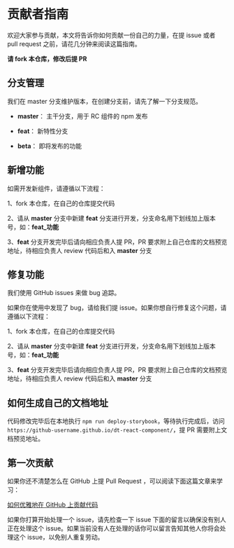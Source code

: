 # 贡献者指南

欢迎大家参与贡献，本文将告诉你如何贡献一份自己的力量，在提 issue 或者 pull request 之前，请花几分钟来阅读这篇指南。

**请 fork 本仓库，修改后提 PR**


## 分支管理

我们在 master 分支维护版本，在创建分支前，请先了解一下分支规范。

+ **master**： 主干分支，用于 RC 组件的 npm 发布

+ **feat**： 新特性分支

+ **beta**： 即将发布的功能


## 新增功能

如需开发新组件，请遵循以下流程：

1、fork 本仓库，在自己的仓库提交代码

2、请从 **master** 分支中新建 **feat** 分支进行开发，分支命名用下划线加上版本号，如：**feat_功能**

3、**feat** 分支开发完毕后请向相应负责人提 PR，PR 要求附上自己仓库的文档预览地址，待相应负责人 review 代码后和入 **master** 分支


## 修复功能

我们使用 GitHub issues 来做 bug 追踪。

如果你在使用中发现了 bug，请给我们提 issue。如果你想自行修复这个问题，请遵循以下流程：

1、fork 本仓库，在自己的仓库提交代码

2、请从 **master** 分支中新建 **feat** 分支进行开发，分支命名用下划线加上版本号，如：**feat_功能**

3、**feat** 分支开发完毕后请向相应负责人提 PR，PR 要求附上自己仓库的文档预览地址，待相应负责人 review 代码后和入 **master** 分支


## 如何生成自己的文档地址

代码修改完毕后在本地执行 `npm run deploy-storybook`，等待执行完成后，访问 `https://github-username.github.io/dt-react-component/`，提 PR 需要附上文档预览地址。


## 第一次贡献

如果你还不清楚怎么在 GitHub 上提 Pull Request ，可以阅读下面这篇文章来学习：

[如何优雅地在 GitHub 上贡献代码](https://segmentfault.com/a/1190000000736629)

如果你打算开始处理一个 issue，请先检查一下 issue 下面的留言以确保没有别人正在处理这个 issue。如果当前没有人在处理的话你可以留言告知其他人你将会处理这个 issue，以免别人重复劳动。

